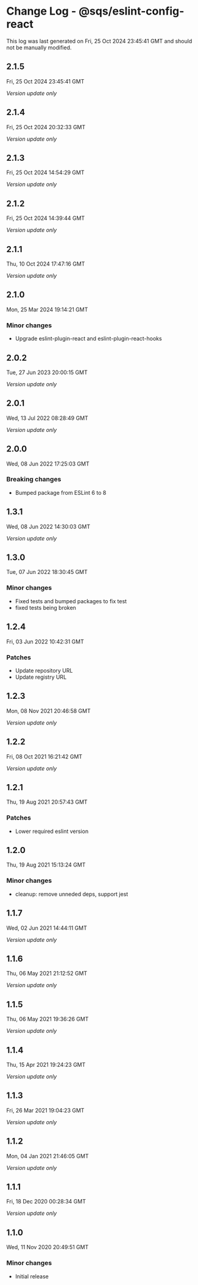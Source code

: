 # Change Log - @sqs/eslint-config-react

This log was last generated on Fri, 25 Oct 2024 23:45:41 GMT and should not be manually modified.

## 2.1.5
Fri, 25 Oct 2024 23:45:41 GMT

_Version update only_

## 2.1.4
Fri, 25 Oct 2024 20:32:33 GMT

_Version update only_

## 2.1.3
Fri, 25 Oct 2024 14:54:29 GMT

_Version update only_

## 2.1.2
Fri, 25 Oct 2024 14:39:44 GMT

_Version update only_

## 2.1.1
Thu, 10 Oct 2024 17:47:16 GMT

_Version update only_

## 2.1.0
Mon, 25 Mar 2024 19:14:21 GMT

### Minor changes

- Upgrade eslint-plugin-react and eslint-plugin-react-hooks

## 2.0.2
Tue, 27 Jun 2023 20:00:15 GMT

_Version update only_

## 2.0.1
Wed, 13 Jul 2022 08:28:49 GMT

_Version update only_

## 2.0.0
Wed, 08 Jun 2022 17:25:03 GMT

### Breaking changes

- Bumped package from ESLint 6 to 8

## 1.3.1
Wed, 08 Jun 2022 14:30:03 GMT

_Version update only_

## 1.3.0
Tue, 07 Jun 2022 18:30:45 GMT

### Minor changes

- Fixed tests and bumped packages to fix test
- fixed tests being broken

## 1.2.4
Fri, 03 Jun 2022 10:42:31 GMT

### Patches

- Update repository URL
- Update registry URL

## 1.2.3
Mon, 08 Nov 2021 20:46:58 GMT

_Version update only_

## 1.2.2
Fri, 08 Oct 2021 16:21:42 GMT

_Version update only_

## 1.2.1
Thu, 19 Aug 2021 20:57:43 GMT

### Patches

- Lower required eslint version

## 1.2.0
Thu, 19 Aug 2021 15:13:24 GMT

### Minor changes

- cleanup: remove unneded deps, support jest

## 1.1.7
Wed, 02 Jun 2021 14:44:11 GMT

_Version update only_

## 1.1.6
Thu, 06 May 2021 21:12:52 GMT

_Version update only_

## 1.1.5
Thu, 06 May 2021 19:36:26 GMT

_Version update only_

## 1.1.4
Thu, 15 Apr 2021 19:24:23 GMT

_Version update only_

## 1.1.3
Fri, 26 Mar 2021 19:04:23 GMT

_Version update only_

## 1.1.2
Mon, 04 Jan 2021 21:46:05 GMT

_Version update only_

## 1.1.1
Fri, 18 Dec 2020 00:28:34 GMT

_Version update only_

## 1.1.0
Wed, 11 Nov 2020 20:49:51 GMT

### Minor changes

- Initial release

